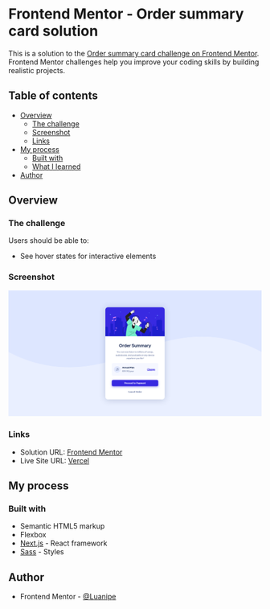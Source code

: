 # Frontend Mentor - Order summary card solution

This is a solution to the [Order summary card challenge on Frontend Mentor](https://www.frontendmentor.io/challenges/order-summary-component-QlPmajDUj). Frontend Mentor challenges help you improve your coding skills by building realistic projects. 

## Table of contents

- [Overview](#overview)
  - [The challenge](#the-challenge)
  - [Screenshot](#screenshot)
  - [Links](#links)
- [My process](#my-process)
  - [Built with](#built-with)
  - [What I learned](#what-i-learned)
- [Author](#author)

## Overview

### The challenge

Users should be able to:

- See hover states for interactive elements

### Screenshot

![](./screenshot.jpg)

### Links

- Solution URL: [Frontend Mentor](https://www.frontendmentor.io/solutions/order-summary-component-xDslHjBrob)
- Live Site URL: [Vercel](https://order-summary-component-luanipe.vercel.app)

## My process

### Built with

- Semantic HTML5 markup
- Flexbox
- [Next.js](https://nextjs.org/) - React framework
- [Sass](https://sass-lang.com) - Styles

## Author

- Frontend Mentor - [@Luanipe](https://www.frontendmentor.io/profile/Luanipe)

